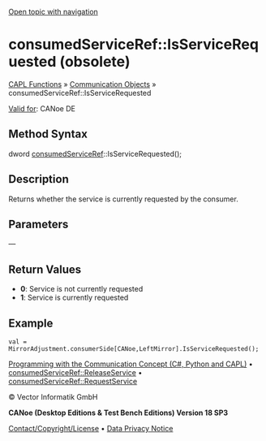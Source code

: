 [Open topic with navigation](../../../../../CANoeDEFamily.htm#Topics/CAPLFunctions/CommunicationObjects/Methods/CAPLfunctionConsumedServiceRefIsServiceRequested.md)

# consumedServiceRef::IsServiceRequested (obsolete)

[CAPL Functions](../../CAPLfunctions.md) » [Communication Objects](../CAPLfunctionsCOOverview.md) » consumedServiceRef::IsServiceRequested

[Valid for](../../../Shared/FeatureAvailability.md): CANoe DE

## Method Syntax

dword [consumedServiceRef](../Objects/CAPLfunctionConsumedServiceRef.md)::IsServiceRequested();

## Description

Returns whether the service is currently requested by the consumer.

## Parameters

—

## Return Values

- **0**: Service is not currently requested
- **1**: Service is currently requested

## Example

```plaintext
val = MirrorAdjustment.consumerSide[CANoe,LeftMirror].IsServiceRequested();
```

[Programming with the Communication Concept (C#, Python and CAPL)](../../../CANoeCANalyzer/CommunicationConcept/Programming/CCP.md) • [consumedServiceRef::ReleaseService](CAPLfunctionConsumedServiceRefReleaseService.md) • [consumedServiceRef::RequestService](CAPLfunctionConsumedServiceRefRequestService.md)

© Vector Informatik GmbH

**CANoe (Desktop Editions & Test Bench Editions) Version 18 SP3**

[Contact/Copyright/License](../../../Shared/ContactCopyrightLicense.md) • [Data Privacy Notice](https://www.vector.com/int/en/company/get-info/privacy-policy/)